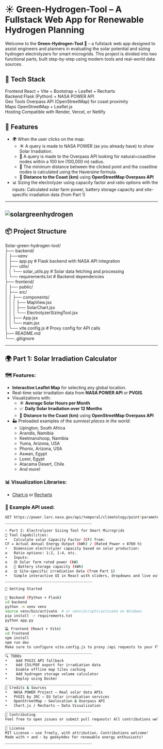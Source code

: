 # ☀️ Green-Hydrogen-Tool – A Fullstack Web App for Renewable Hydrogen Planning

Welcome to the **Green-Hydrogen-Tool** 🌿 – a fullstack web app designed to assist engineers and planners in evaluating the solar potential and sizing hydrogen electrolyzers for smart microgrids. This project is divided into two functional parts, built step-by-step using modern tools and real-world data sources.

## 🧱 Tech Stack   

Frontend	React + Vite + Bootstrap + Leaflet + Recharts  
Backend	Flask (Python) + NASA POWER API   
Geo Tools	Overpass API (OpenStreetMap) for coast proximity   
Maps	OpenStreetMap + Leaflet.js  
Hosting	Compatible with Render, Vercel, or Netlify  


## 🚀 Features  

- 🌍 When the user clicks on the map:  
  - ☀️ A query is made to NASA POWER (as you already have) to show Solar Irradiation.  
  - 📡 A query is made to the Overpass API looking for natural=coastline nodes within a 100 km (100,000 m) radius.
  - 🌊 The minimum distance between the clicked point and the coastline nodes is calculated using the Haversine formula. 
  - 🌊 **Distance to the Coast (km)** using **OpenStreetMap Overpass API**  
- 📊 Sizing the electrolyzer using capacity factor and ratio options with the inputs: Calculated solar farm power, battery storage capacity and site-specific irradiation data (from Part 1)
  
---
![solargreenhydrogen](https://github.com/user-attachments/assets/932ff49c-f3f8-46a2-b09b-cfbb9131758d)
---

## 📦 Project Structure  
Solar-green-hydrogen-tool/  
├── backend/  
│ ├──venv  
│ ├── app.py # Flask backend with NASA API integration  
│ ├── utils/  
│ │ └── solar_utils.py # Solar data fetching and processing  
│ └── requirements.txt # Backend dependencies  
├── frontend/  
│ ├── public/  
│ ├── src/  
│ │ ├── components/  
│ │ │ ├── MapView.jsx  
│ │ │ ├── SolarChart.jsx  
│ │ │ └── ElectrolyzerSizingTool.jsx  
│ │ ├── App.jsx  
│ │ └── main.jsx  
│ └── vite.config.js # Proxy config for API calls  
├── README.md  
└── .gitignore  

---
## 🌍 Part 1:  Solar Irradiation Calculator  

### 🗺️ Features:  
- **Interactive Leaflet Map** for selecting any global location.  
- Real-time solar irradiation data from **NASA POWER API** or **PVGIS**.  
- Visualizations with:  
  - ☀️ **Average Solar Hours per Month**  
  - 📈 **Daily Solar Irradiation over 12 Months**  
  - 🌊 **Distance to the Coast (km)** using **OpenStreetMap Overpass API**  
- 🏜️ Preloaded examples of the *sunniest places in the world*:  
  - Upington, South Africa  
  - Arandis, Namibia  
  - Keetmanshoop, Namibia  
  - Yuma, Arizona, USA  
  - Phonix, Arizona, USA  
  - Aswan, Egypt  
  - Luxor, Egypt  
  - Atacama Desert, Chile  
  - And more!  

### 📊 Visualization Libraries:  
- [Chart.js](https://www.chartjs.org/) or [Recharts](https://recharts.org/)  

### 🔗 Example API used:  
```bash
GET https://power.larc.nasa.gov/api/temporal/climatology/point?parameters=ALLSKY_SFC_SW_DWN&community=RE&longitude={lon}&latitude={lat}&format=JSON  
________________________________________

⚡ Part 2: Electrolyzer Sizing Tool for Smart Microgrids  
📐 Tool Capabilities:  
•	Calculate solar Capacity Factor (CF) from:  
CF = Actual Annual Energy Output (kWh) / (Rated Power × 8760 h)  
•	Dimension electrolyzer capacity based on solar production:  
o	Ratio options: 1:2, 1:4, etc.  
•	Inputs:  
o	🟡 Solar farm rated power (kW)  
o	🔋 Battery storage capacity (kWh)  
o	🌞 Site-specific irradiation data (from Part 1)  
•	Simple interactive UI in React with sliders, dropdowns and live outputs.  
________________________________________

🚀 Getting Started  

🔧 Backend (Python + Flask)  
cd backend
python -m venv venv
source venv/bin/activate  # or venv\Scripts\activate on Windows  
pip install -r requirements.txt  
python app.py  

💻 Frontend (React + Vite)  
cd frontend  
npm install  
npm run dev  
Make sure to configure vite.config.js to proxy /api requests to your Flask backend.  
________________________________________
🔍 TODOs  
•	 Add PVGIS API fallback  
•	 Add CSV/PDF export for irradiation data  
•	 Enable offline map tiles caching  
•	 Add hydrogen storage volume calculator  
•	 Deploy using Docker  
________________________________________
🧠 Credits & Sources  
•	NASA POWER Project – Real solar data APIs  
•	PVGIS by JRC – EU Solar irradiation services  
•	OpenStreetMap – Geolocation & Overpass API  
•	Chart.js / Recharts – Data Visualization  
________________________________________
🙌 Contributing  
Feel free to open issues or submit pull requests! All contributions welcome.  
________________________________________
📜 License  
MIT License — use freely, with attribution. Contributions welcome!  
Made with ☀️ and 💧 by geeky4dev for renewable energy enthusiasts!  
________________________________________
